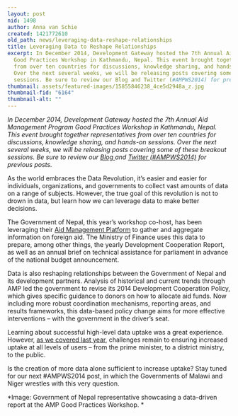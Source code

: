 ```yaml
---
layout: post
nid: 1498
author: Anna van Schie
created: 1421772610
old_path: news/leveraging-data-reshape-relationships
title: Leveraging Data to Reshape Relationships
excerpt: In December 2014, Development Gateway hosted the 7th Annual Aid Management Program
  Good Practices Workshop in Kathmandu, Nepal. This event brought together representatives
  from over ten countries for discussions, knowledge sharing, and hands-on sessions.
  Over the next several weeks, we will be releasing posts covering some of these breakout
  sessions. Be sure to review our Blog and Twitter (#AMPWS2014) for previous posts.
thumbnail: assets/featured-images/15855846238_4ce5d2948a_z.jpg
thumbnail-fid: "6164"
thumbnail-alt: ""
---
```


*In December 2014, Development Gateway hosted the 7th Annual Aid Management Program Good Practices Workshop in Kathmandu, Nepal. This event brought together representatives from over ten countries for discussions, knowledge sharing, and hands-on sessions. Over the next several weeks, we will be releasing posts covering some of these breakout sessions. Be sure to review our [Blog ](/news/archive)and [Twitter (#AMPWS2014)](https://twitter.com/search?q=%23AMPWS2014) for previous posts.*

As the world embraces the Data Revolution, it’s easier and easier for individuals, organizations, and governments to collect vast amounts of data on a range of subjects. However, the true goal of this revolution is not to drown in data, but learn how we can leverage data to make better decisions.

The Government of Nepal, this year’s workshop co-host, has been leveraging their [Aid Management Platform](http://202.45.144.222/portal/) to gather and aggregate information on foreign aid. The Ministry of Finance uses this data to prepare, among other things, the yearly Development Cooperation Report, as well as an annual brief on technical assistance for parliament in advance of the national budget announcement.

Data is also reshaping relationships between the Government of Nepal and its development partners. Analysis of historical and current trends through AMP led the government to revise its 2014 Development Cooperation Policy, which gives specific guidance to donors on how to allocate aid funds. Now including more robust coordination mechanisms, reporting areas, and results frameworks, this data-based policy change aims for more effective interventions – with the government in the driver’s seat.

Learning about successful high-level data uptake was a great experience. However, [as we covered last year](/news/demand-side-data-revolution-lessons-government-nepal), challenges remain to ensuring increased uptake at all levels of users – from the prime minister, to a district ministry, to the public.

Is the creation of more data alone sufficient to increase uptake? Stay tuned for our next #AMPWS2014 post, in which the Governments of Malawi and Niger wrestles with this very question.


*Image: Government of Nepal representative showcasing a data-driven report at the AMP Good Practices Workshop. *
